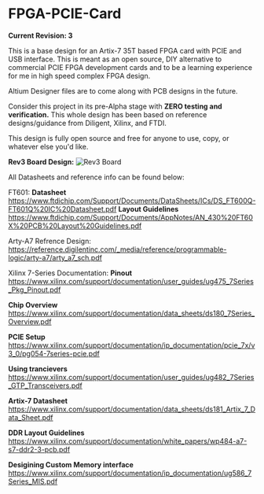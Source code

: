 # FPGA-PCIE-Card

**Current Revision: 3**

This is a base design for an Artix-7 35T based FPGA card with PCIE and USB interface. This is meant as an open source, DIY alternative to commercial PCIE FPGA development cards and to be a learning experience for me in high speed complex FPGA design.

Altium Designer files are to come along with PCB designs in the future. 

Consider this project in its pre-Alpha stage with **ZERO testing and verification.** 
This whole design has been based on reference designs/guidance from Diligent, Xilinx, and FTDI.

This design is fully open source and free for anyone to use, copy, or whatever else you'd like. 

**Rev3 Board Design:**
![Rev3 Board](https://i.imgur.com/xOjqv3y.png)

All Datasheets and reference info can be found below: 

FT601:
**Datasheet**
https://www.ftdichip.com/Support/Documents/DataSheets/ICs/DS_FT600Q-FT601Q%20IC%20Datasheet.pdf
**Layout Guidelines**
https://www.ftdichip.com/Support/Documents/AppNotes/AN_430%20FT60X%20PCB%20Layout%20Guidelines.pdf

Arty-A7 Refrence Design:
https://reference.digilentinc.com/_media/reference/programmable-logic/arty-a7/arty_a7_sch.pdf

Xilinx 7-Series Documentation:
**Pinout**
https://www.xilinx.com/support/documentation/user_guides/ug475_7Series_Pkg_Pinout.pdf

**Chip Overview**
https://www.xilinx.com/support/documentation/data_sheets/ds180_7Series_Overview.pdf

**PCIE Setup**
https://www.xilinx.com/support/documentation/ip_documentation/pcie_7x/v3_0/pg054-7series-pcie.pdf

**Using trancievers**
https://www.xilinx.com/support/documentation/user_guides/ug482_7Series_GTP_Transceivers.pdf

**Artix-7 Datasheet**
https://www.xilinx.com/support/documentation/data_sheets/ds181_Artix_7_Data_Sheet.pdf

**DDR Layout Guidelines**
https://www.xilinx.com/support/documentation/white_papers/wp484-a7-s7-ddr2-3-pcb.pdf

**Desigining Custom Memory interface**
https://www.xilinx.com/support/documentation/ip_documentation/ug586_7Series_MIS.pdf

